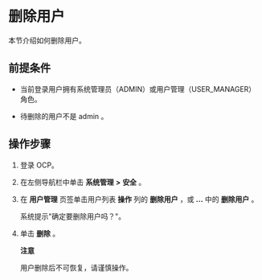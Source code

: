 删除用户 
=========================

本节介绍如何删除用户。

**前提条件** 
-----------------------------

* 当前登录用户拥有系统管理员（ADMIN）或用户管理（USER_MANAGER）角色。

  

* 待删除的用户不是 admin 。

  




操作步骤 
-------------------------

1. 登录 OCP。

   

2. 在左侧导航栏中单击 **系统管理** **\>** **安全** 。

   

3. 在 **用户管理** 页签单击用户列表 **操作** 列的 **删除用户** ，或 **...** 中的 **删除用户** 。

   系统提示"确定要删除用户吗？"。
   

4. 单击 **删除** 。

   **注意**

   

   用户删除后不可恢复，请谨慎操作。
   



